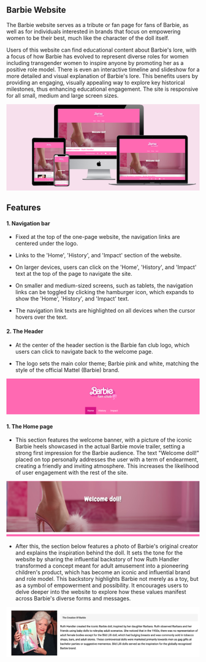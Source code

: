 ## Barbie Website

The Barbie website serves as a tribute or fan page for fans of Barbie, as well as for individuals interested in brands that focus on empowering women to be their best, much like the character of the doll itself.

Users of this website can find educational content about Barbie's lore, with a focus of how Barbie has evolved to represent diverse roles for women including transgender women to inspire anyone by promoting her as a positive role model. There is even an interactive timeline and slideshow for a more detailed and visual explanation of Barbie's lore. This benefits users by providing an engaging, visually appealing way to explore key historical milestones, thus enhancing educational engagement. The site is responsive for all small, medium and large screen sizes. 

![Website mockup image](assets/images/website-mockup.png)

## Features 

#### 1. Navigation bar 

- Fixed at the top of the one-page website, the navigation links are centered under the logo.

- Links to the 'Home', 'History', and 'Impact' section of the website.

- On larger devices, users can click on the 'Home', 'History', and 'Impact' text at the top of the page to navigate the site. 

- On smaller and medium-sized screens, such as tablets, the navigation links can be toggled by clicking the hamburger icon, which expands to show the 'Home', 'History', and 'Impact' text.

- The navigation link texts are highlighted on all devices when the cursor hovers over the text.

#### 2. The Header 

- At the center of the header section is the Barbie fan club logo, which users can click to navigate back to the welcome page.

- The logo sets the main color theme; Barbie pink and white, matching the style of the official Mattel (Barbie) brand.

![Website header](assets/images/barbie-header.png)

#### 1. The Home page 

- This section features the welcome banner, with a picture of the iconic Barbie heels showcased in the actual Barbie movie trailer, setting a strong first impression for the Barbie audience. The text "Welcome doll!" placed on top personally addresses the user with a term of endearment, creating a friendly and inviting atmosphere. This increases the likelihood of user engagement with the rest of the site.

![Welcome banner](assets/images/welcome-banner.png)

- After this, the section below features a photo of Barbie's original creator and explains the inspiration behind the doll. It sets the tone for the website by sharing the influential backstory of how Ruth Handler transformed a concept meant for adult amusement into a pioneering children's product, which has become an iconic and influential brand and role model. This backstory highlights Barbie not merely as a toy, but as a symbol of empowerment and possibility. It encourages users to delve deeper into the website to explore how these values manifest across Barbie's diverse forms and messages.

![Barbie creator section](assets/images/barbie-creator-section.png)